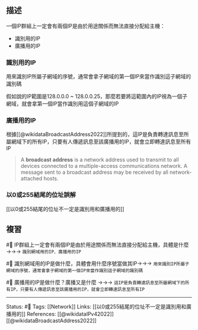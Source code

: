 
## 描述
一個IP群組上一定會有兩個IP是由於用途關係而無法直接分配給主機：
- 識別用的IP
- 廣播用的IP



### 識別用的IP
用來識別IP所屬子網域的序號，通常會拿子網域的第一個IP來當作識別這子網域的識別碼

假如說的IP範圍是128.0.0.0 ~ 128.0.0.25，那麼若要將這範圍內的IP視為一個子網域，就會拿第一個IP當作識別用這個子網域的IP


### 廣播用的IP
根據[[@wikidataBroadcastAddress2022]]所提到的，這IP是負責轉達訊息至所屬網域下的所有IP，只要有人傳遞訊息至該廣播用的IP，就會立即轉達訊息至所有IP

> A **broadcast address** is a network address used to transmit to all devices connected to a multiple-access communications network. A message sent to a broadcast address may be received by all network-attached hosts.

### 以0或255結尾的位址誤解
[[以0或255結尾的位址不一定是識別用和廣播用的]]


## 複習
#🧠 IP群組上一定會有兩個IP是由於用途關係而無法直接分配給主機，具體是什麼 ->->-> `識別網域用的IP、廣播用的IP`
<!--SR:!2024-04-23,425,250-->

#🧠 識別網域用的IP是做什麼，具體會用什麼序號當做其IP->->-> `用來識別IP所屬子網域的序號，通常會拿子網域的第一個IP來當作識別這子網域的識別碼`
<!--SR:!2023-05-04,213,250-->

#🧠 廣播用的IP是做什麼？廣播又是什麼 ->->-> `這IP是負責轉達訊息至所屬網域下的所有IP，只要有人傳遞訊息至該廣播用的IP，就會立即轉達訊息至所有IP`
<!--SR:!2023-04-04,195,250-->


---
Status: #🌱 
Tags:
[[Network]]
Links:
[[以0或255結尾的位址不一定是識別用和廣播用的]]
References:
[[@wikidataIPv42022]]
[[@wikidataBroadcastAddress2022]]